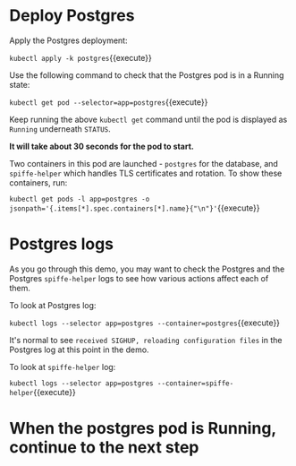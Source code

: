 # Deploy Postgres

Apply the Postgres deployment:

`kubectl apply -k postgres`{{execute}}

Use the following command to check that the Postgres pod is in a Running state:

`kubectl get pod --selector=app=postgres`{{execute}}

Keep running the above `kubectl get` command until the pod is displayed as `Running`
underneath `STATUS`.

**It will take about 30 seconds for the pod to start.**

Two containers in this pod are launched - `postgres` for the database,
and `spiffe-helper` which handles TLS certificates and rotation. To
show these containers, run:

`kubectl get pods -l app=postgres -o jsonpath='{.items[*].spec.containers[*].name}{"\n"}'`{{execute}}

# Postgres logs

As you go through this demo, you may want to check the Postgres and
the Postgres `spiffe-helper` logs to see how various actions affect
each of them.

To look at Postgres log:

`kubectl logs --selector app=postgres --container=postgres`{{execute}}

It's normal to see `received SIGHUP, reloading configuration files` in
the Postgres log at this point in the demo.

To look at `spiffe-helper` log:

`kubectl logs --selector app=postgres --container=spiffe-helper`{{execute}}

# When the postgres pod is Running, continue to the next step
